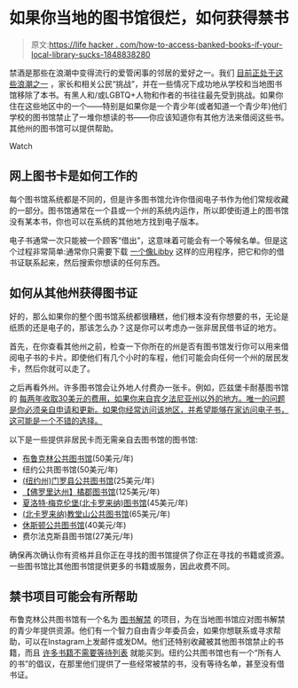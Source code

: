 # 如果你当地的图书馆很烂，如何获得禁书

> 原文:[https://life hacker . com/how-to-access-banked-books-if-your-local-library-sucks-1848838280](https://lifehacker.com/how-to-access-banned-books-if-your-local-library-sucks-1848838280)

禁酒是那些在浪潮中变得流行的爱管闲事的邻居的爱好之一。我们 [目前正处于这些浪潮之一](https://www.washingtonpost.com/nation/2022/04/17/public-libraries-books-censorship/) ，家长和相关公民“挑战”，并在一些情况下成功地从学校和当地图书馆移除了本书。有黑人和/或LGBTQ+人物和作者的书往往最先受到挑战。如果你住在这些地区中的一个——特别是如果你是一个青少年(或者知道一个青少年)他们学校的图书馆禁止了一堆你想读的书——你应该知道你有其他方法来借阅这些书。其他州的图书馆可以提供帮助。

Watch

## 网上图书卡是如何工作的

每个图书馆系统都是不同的，但是许多图书馆允许你借阅电子书作为他们常规收藏的一部分。图书馆通常在一个县或一个州的系统内运作，所以即使街道上的图书馆没有某本书，你也可以在系统的其他地方找到电子版本。

电子书通常一次只能被一个顾客“借出”，这意味着可能会有一个等候名单。但是这个过程非常简单:通常你只需要下载 [一个像Libby](https://lifehacker.com/how-to-read-e-books-for-free-without-pirating-them-1847187739) 这样的应用程序，把它和你的借书证联系起来，然后搜索你想读的任何东西。

## 如何从其他州获得图书证

好的，那么如果你的整个图书馆系统都很糟糕，他们根本没有你想要的书，无论是纸质的还是电子的，那该怎么办？这是你可以考虑办一张非居民借书证的地方。

首先，在你查看其他州之前，检查一下你所在的州是否有图书馆发行你可以用来借阅电子书的卡片。即使他们有几个小时的车程，他们可能会向任何一个州的居民发卡，然后你就可以走了。

之后再看外州。许多图书馆会让外地人付费办一张卡。例如，匹兹堡卡耐基图书馆的 [每两年收取30美元的费用，如果你来自宾夕法尼亚州以外的地方。唯一的问题是你必须亲自申请和更新。如果你经常访问该地区，并希望能够在家访问电子书，这可能是一个不错的选择。](https://www.carnegielibrary.org/services/get-a-library-card/)

以下是一些提供非居民卡而无需亲自去图书馆的图书馆:

*   [布鲁克林公共图书馆](https://disc.bklynlibrary.org/card/)(50美元/年)
*   纽约公共图书馆(50美元/年)
*   [(纽约州)门罗县公共图书馆](https://libraryweb.org/using_the_library/out-of-county-residents/)(25美元/年)
*   [【佛罗里达州】橘郡图书馆](https://www.ocls.info/using-library/purchase-a-fee-card)(125美元/年)
*   [夏洛特·梅克伦堡(北卡罗来纳)图书馆](https://www.cmlibrary.org/getacard)(45美元/年)
*   [(北卡罗来纳)教堂山公共图书馆](https://chapelhillpubliclibrary.org/get-a-library-card/)(65美元/年)
*   [休斯顿公共图书馆](https://houstonlibrary.org/my-link-card-registration)(40美元/年)
*   费尔法克斯县图书馆(27美元/年)

确保再次确认你有资格并且你正在寻找的图书馆提供了你正在寻找的书籍或资源。一些图书馆比其他图书馆提供更多的书籍或服务，因此收费不同。

## 禁书项目可能会有所帮助

布鲁克林公共图书馆有一个名为 [图书解禁](https://www.bklynlibrary.org/books-unbanned) 的项目，为在当地图书馆应对图书解禁的青少年提供资源。他们有一个智力自由青少年委员会，如果你想联系或寻求帮助，可以在Instagram上发邮件或发DM。他们还特别收藏被其他图书馆禁止的书籍，而且 [许多书籍不需要等待列表](https://www.bklynlibrary.org/search?booklist=booksunbanned) 就能买到。纽约公共图书馆也有一个“所有人的书”的倡议，在那里他们提供了一些经常被禁的书，没有等待名单，甚至没有借书证。